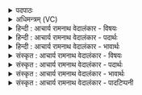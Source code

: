 <details><summary>पदपाठः</summary>

आ꣢। ते꣣। वत्सः꣢। म꣡नः꣢꣯। य꣣मत्। परमा꣢त्। चि꣣त्। सध꣡स्था꣢त्। स꣣ध꣢। स्था꣣त्। अ꣡ग्ने꣢꣯। त्वाम्। का꣣मये। गिरा꣢। ८।
</details>

<details><summary>अधिमन्त्रम् (VC)</summary>

- अग्निः
- वत्सः काण्वः
- गायत्री
- षड्जः
- आग्नेयं काण्डम्
</details>

<details><summary>हिन्दी : आचार्य रामनाथ वेदालंकार - विषयः</summary>

मैं तुझ परमात्मा में अपना प्रेम बाँधता हूँ, यह कहते हैं।
</details>

<details><summary>हिन्दी : आचार्य रामनाथ वेदालंकार - पदार्थः</summary>

पदार्थान्वयभाषाः -  हे (अग्ने) जगत्पिता परमात्मन् ! (ते) तेरा (वत्सः) प्रिय पुत्र (परमात् चित्) सुदूरस्थ भी (सधस्थात्) प्रदेश से (मनः) अपने मन को (आयमत्) लाकर तुझ में केन्द्रित कर रहा है। अर्थात् मैं तेरा प्रिय पुत्र तुझमें मन को केन्द्रित कर रहा हूँ। मैं (गिरा) स्तुति-वाणी से (त्वाम्) तुझ परमात्मा की (कामये) कामना कर रहा हूँ, अर्थात् तेरे प्रेम में आबद्ध हो रहा हूँ ॥८॥
</details>

<details><summary>हिन्दी : आचार्य रामनाथ वेदालंकार - भावार्थः</summary>

भावार्थभाषाः -  जब मनुष्य सांसारिक विषयों की निःसारता को देख लेता है, तब दूर-से-दूर भू-प्रदेशों में भटकते हुए अपने मन को सभी प्रदेशों से लौटा कर परमात्मा में ही संलग्न कर लेता है और वाणी से परमात्मा के ही गुण-धर्मों का बारम्बार स्तवन करता है और उसके प्रेम से परिप्लुत हृदयवाला होकर सम्पूर्ण पृथिवी के भी राज्य को उसके समक्ष तुच्छ गिनता है ॥८॥
</details>

<details><summary>संस्कृत : आचार्य रामनाथ वेदालंकार - विषयः</summary>

अहं परमात्मनि त्वयि प्रेम बध्नामीत्याह।
</details>

<details><summary>संस्कृत : आचार्य रामनाथ वेदालंकार - पदार्थः</summary>

पदार्थान्वयभाषाः -  हे (अग्ने) जगत्पितः परमात्मन् ! (ते) तव (वत्सः२) प्रियः पुत्रोऽयम् (परमात् चित्) सुदूरादपि सधस्थात् प्रदेशात्। सह तिष्ठन्ति जनाः पदार्था वा यत्र स सधस्थः सहस्थानं तस्मात्। सधमादस्थयोश्छन्दसि अ० ६।३।९६ इति सहस्य सधादेशः। (मनः) मानसम् (आ यमत्) आयच्छति, आसमन्तादानीय त्वयि केन्द्रितं करोति। अहं तव वत्सस्त्वयि मनः केन्द्रयामीति भावः। यमद् इति यमु उपरमे धातोर्लेटि रूपम्। बहुलं छन्दसि अ० २।४।७३ इति शपो लुकि धातोर्यच्छादेशो न। ततश्च त्वयि केन्द्रितमानसोऽहम् (गिरा) स्तुतिवाचा (त्वाम्) परमात्मानम् (कामये) अभिलषामि, त्वत्प्रेमबद्धो भवामीति भावः ॥८॥
</details>

<details><summary>संस्कृत : आचार्य रामनाथ वेदालंकार - भावार्थः</summary>

भावार्थभाषाः -  यदा मानवः सांसारिकविषयाणां निःसारतां पश्यति तदा दूरात् सुदूरेषु भूप्रदेशेषु लोक-लोकान्तरेषु च भ्राम्यत् स्वकीयं मनः सर्वेभ्योऽपि प्रदेशेभ्यः प्रतिनिवर्त्य परमात्मन्येव संलगयति, गिरा च परमात्मन एव गुणधर्मान् मुहुर्मुहुः स्तौति, तत्प्रेमपरिप्लुतहृदयश्च सकलाया धरित्र्या राज्यमपि तत्समक्षं तुच्छं गणयति ॥८॥
</details>

<details><summary>संस्कृत : आचार्य रामनाथ वेदालंकार - पादटिप्पनी</summary>

टिप्पणी:   १. ऋ० ८।११।७, कामये इत्यस्य स्थाने कामया इति पाठः। य० १२।११५। साम० ११६६। यजुर्भाष्ये दयानन्दर्षिर्मन्त्रमिमं मनुष्यैः सदैव मनः स्ववशं विधेयं वाणी च इति विषये व्याख्यातवान्। २. ऋचोऽस्या द्रष्टा ऋषिरपि वत्स एव। तत्तु तस्य न वास्तविकं नाम, किन्तु मन्त्रवर्णनसौन्दर्याकृष्टः स स्वकीयम् उपनाम वत्स इति चक्रे। तेनैव नाम्ना स प्रसिद्धिं गत इति बोध्यम्।
</details>